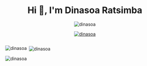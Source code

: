 <h1 align="center">Hi 👋, I'm Dinasoa Ratsimba</h1>
<p align="center"> <img src="https://komarev.com/ghpvc/?username=dinasoa&label=Profile%20views&color=0e75b6&style=flat" alt="dinasoa" /> </p>

<p align="center"> <a href="https://github.com/ryo-ma/github-profile-trophy"><img src="https://github-profile-trophy.vercel.app/?username=dinasoa" alt="dinasoa" /></a> </p>

<p align="left"> <a href="https://twitter.com/" target="blank"><img src="https://img.shields.io/twitter/follow/?logo=twitter&style=for-the-badge" alt="" /></a> </p>


<p><img align="left" src="https://github-readme-stats.vercel.app/api/top-langs?username=dinasoa&show_icons=true&locale=en&layout=compact" alt="dinasoa" /></p>

<p>&nbsp;<img align="center" src="https://github-readme-stats.vercel.app/api?username=dinasoa&show_icons=true&locale=en" alt="dinasoa" /></p>

<p><img align="center" src="https://github-readme-streak-stats.herokuapp.com/?user=dinasoa&" alt="dinasoa" /></p>
